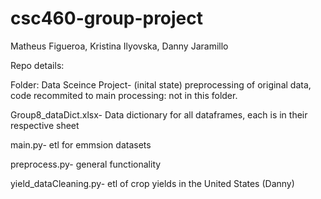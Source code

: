 # csc460-group-project
Matheus Figueroa, Kristina Ilyovska, Danny Jaramillo

Repo details:

Folder: Data Sceince Project- (inital state) preprocessing of original data, code recommited to main processing: not in this folder.

Group8_dataDict.xlsx- Data dictionary for all dataframes, each is in their respective sheet

main.py- etl for emmsion datasets

preprocess.py- general functionality

yield_dataCleaning.py- etl of crop yields in the United States (Danny)
